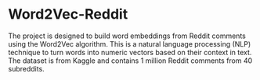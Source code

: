 # Word2Vec-Reddit
The project is designed to build word embeddings from Reddit comments using the Word2Vec algorithm. This is a natural language processing (NLP) technique to turn words into numeric vectors based on their context in text. The dataset is from Kaggle and contains 1 million Reddit comments from 40 subreddits.
